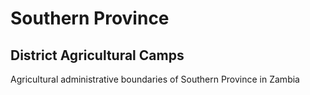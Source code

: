 # Southern Province

## District Agricultural Camps

Agricultural administrative boundaries of Southern Province in Zambia
